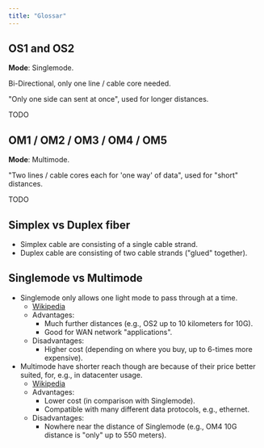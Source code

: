 ```yaml
---
title: "Glossar"
---
```


## OS1 and OS2

**Mode**: Singlemode.

Bi-Directional, only one line / cable core needed.

"Only one side can sent at once", used for longer distances.

TODO

## OM1 / OM2 / OM3 / OM4 / OM5

**Mode**: Multimode.

"Two lines / cable cores each for 'one way' of data", used for "short" distances.

TODO

## Simplex vs Duplex fiber

* Simplex cable are consisting of a single cable strand.
* Duplex cable are consisting of two cable strands ("glued" together).

## Singlemode vs Multimode

* Singlemode only allows one light mode to pass through at a time.
    * [Wikipedia](https://en.wikipedia.org/wiki/Single-mode_optical_fiber)
    * Advantages:
        * Much further distances (e.g., OS2 up to 10 kilometers for 10G).
        * Good for WAN network "applications".
    * Disadvantages:
        * Higher cost (depending on where you buy, up to 6-times more expensive).
* Multimode have shorter reach though are because of their price better suited, for, e.g., in datacenter usage.
    * [Wikipedia](https://en.wikipedia.org/wiki/Multi-mode_optical_fiber)
    * Advantages:
        * Lower cost (in comparison with Singlemode).
        * Compatible with many different data protocols, e.g., ethernet.
    * Disadvantages:
        * Nowhere near the distance of Singlemode (e.g., OM4 10G distance is "only" up to 550 meters).
